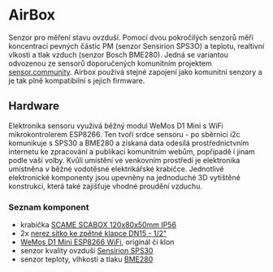 # AirBox
Senzor pro měření stavu ovzduší. Pomocí dvou pokročilých senzorů měří koncentraci pevných částic PM (senzor Sensirion SPS3O) a teplotu, realtivní vlkosti a tlak vzduch (senzor Bosch BME280). Jedná se variantou odvozenou ze sensorů doporučených komunitním projektem [sensor.community](https://sensor.community/cz/). Airbox používá stejné zapojení jako komunitní senzory a je tak plně kompatibilní s jejich firmware.
## Hardware
Elektronika sensoru využívá běžný modul WeMos D1 Mini s WiFi mikrokontrolerem ESP8266. Ten tvoří srdce sensoru - po sběrnici i2c komunikuje s SPS30 a BME280 a získaná data odesílá prostřednictvním internetu ke zpracování a publikaci komunitním webům, popřípadě i jinam podle vaší volby. Kvůli umístění ve venkovním prostředí je elektronika umístněna v běžné vodotěsné elektrikářské krabičce. Jednotlivé elektronické komponenty jsou upevněny na jednoduché 3D vytištěné konstrukci, která také zajišťuje vhodné proudění vzduchu. 
### Seznam komponent
- krabička [SCAME SCABOX 120x80x50mm IP56](https://www.elfetex.cz/10-078-693-scame-krabice-scabox-120x80x50mm-ip56)
- 2x [nerez sítko ke zpětné klapce DN15 - 1/2"](https://www.obchod-vtp.cz/nerez-sitko-ke-zpetne-klapce-dn15-1-2)
- [WeMos D1 Mini ESP8266 WiFi](https://dratek.cz/arduino/121932-wemos-d1-mini-esp8266-wifi-modul-v2.0.html), originál či klon
- senzor kvality ovzduší [Sensirion SPS30](https://www.laskakit.cz/senserion-sps30-opticky-senzor-kvality-ovzdusi/)
- senzor teploty, vlhkosti a tlaku [BME280](https://dratek.cz/arduino/1361-bme280-modul-mereni-teploty-vlhkosti-a-barometrickeho-tlaku-precizni.html)
